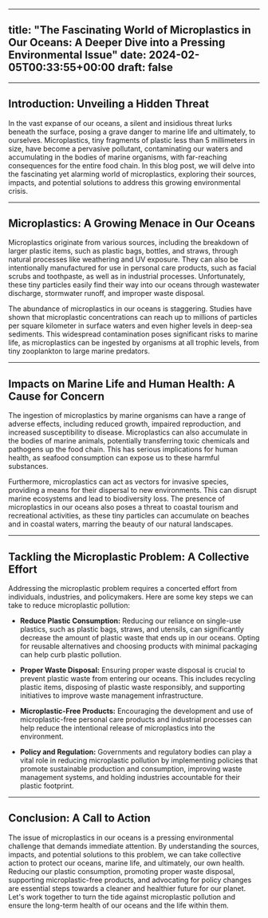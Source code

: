 
---
title: "The Fascinating World of Microplastics in Our Oceans: A Deeper Dive into a Pressing Environmental Issue"
date: 2024-02-05T00:33:55+00:00
draft: false
---

---

## Introduction: Unveiling a Hidden Threat

In the vast expanse of our oceans, a silent and insidious threat lurks beneath the surface, posing a grave danger to marine life and ultimately, to ourselves. Microplastics, tiny fragments of plastic less than 5 millimeters in size, have become a pervasive pollutant, contaminating our waters and accumulating in the bodies of marine organisms, with far-reaching consequences for the entire food chain. In this blog post, we will delve into the fascinating yet alarming world of microplastics, exploring their sources, impacts, and potential solutions to address this growing environmental crisis.

---

## Microplastics: A Growing Menace in Our Oceans

Microplastics originate from various sources, including the breakdown of larger plastic items, such as plastic bags, bottles, and straws, through natural processes like weathering and UV exposure. They can also be intentionally manufactured for use in personal care products, such as facial scrubs and toothpaste, as well as in industrial processes. Unfortunately, these tiny particles easily find their way into our oceans through wastewater discharge, stormwater runoff, and improper waste disposal.

The abundance of microplastics in our oceans is staggering. Studies have shown that microplastic concentrations can reach up to millions of particles per square kilometer in surface waters and even higher levels in deep-sea sediments. This widespread contamination poses significant risks to marine life, as microplastics can be ingested by organisms at all trophic levels, from tiny zooplankton to large marine predators.

---

## Impacts on Marine Life and Human Health: A Cause for Concern

The ingestion of microplastics by marine organisms can have a range of adverse effects, including reduced growth, impaired reproduction, and increased susceptibility to disease. Microplastics can also accumulate in the bodies of marine animals, potentially transferring toxic chemicals and pathogens up the food chain. This has serious implications for human health, as seafood consumption can expose us to these harmful substances.

Furthermore, microplastics can act as vectors for invasive species, providing a means for their dispersal to new environments. This can disrupt marine ecosystems and lead to biodiversity loss. The presence of microplastics in our oceans also poses a threat to coastal tourism and recreational activities, as these tiny particles can accumulate on beaches and in coastal waters, marring the beauty of our natural landscapes.

---

## Tackling the Microplastic Problem: A Collective Effort

Addressing the microplastic problem requires a concerted effort from individuals, industries, and policymakers. Here are some key steps we can take to reduce microplastic pollution:

- **Reduce Plastic Consumption:** Reducing our reliance on single-use plastics, such as plastic bags, straws, and utensils, can significantly decrease the amount of plastic waste that ends up in our oceans. Opting for reusable alternatives and choosing products with minimal packaging can help curb plastic pollution.

- **Proper Waste Disposal:** Ensuring proper waste disposal is crucial to prevent plastic waste from entering our oceans. This includes recycling plastic items, disposing of plastic waste responsibly, and supporting initiatives to improve waste management infrastructure.

- **Microplastic-Free Products:** Encouraging the development and use of microplastic-free personal care products and industrial processes can help reduce the intentional release of microplastics into the environment.

- **Policy and Regulation:** Governments and regulatory bodies can play a vital role in reducing microplastic pollution by implementing policies that promote sustainable production and consumption, improving waste management systems, and holding industries accountable for their plastic footprint.

---

## Conclusion: A Call to Action

The issue of microplastics in our oceans is a pressing environmental challenge that demands immediate attention. By understanding the sources, impacts, and potential solutions to this problem, we can take collective action to protect our oceans, marine life, and ultimately, our own health. Reducing our plastic consumption, promoting proper waste disposal, supporting microplastic-free products, and advocating for policy changes are essential steps towards a cleaner and healthier future for our planet. Let's work together to turn the tide against microplastic pollution and ensure the long-term health of our oceans and the life within them.